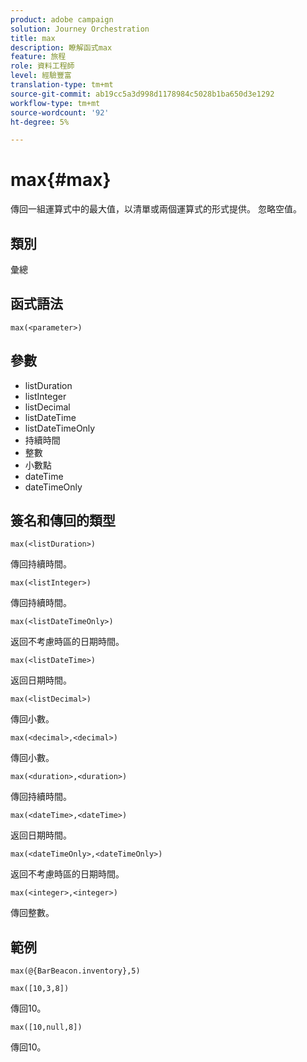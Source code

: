 ```yaml
---
product: adobe campaign
solution: Journey Orchestration
title: max
description: 瞭解函式max
feature: 旅程
role: 資料工程師
level: 經驗豐富
translation-type: tm+mt
source-git-commit: ab19cc5a3d998d1178984c5028b1ba650d3e1292
workflow-type: tm+mt
source-wordcount: '92'
ht-degree: 5%

---
```


# max{#max}

傳回一組運算式中的最大值，以清單或兩個運算式的形式提供。 忽略空值。

## 類別

彙總

## 函式語法

`max(<parameter>)`

## 參數

* listDuration
* listInteger
* listDecimal
* listDateTime
* listDateTimeOnly
* 持續時間
* 整數
* 小數點
* dateTime
* dateTimeOnly

## 簽名和傳回的類型

`max(<listDuration>)`

傳回持續時間。

`max(<listInteger>)`

傳回持續時間。

`max(<listDateTimeOnly>)`

返回不考慮時區的日期時間。

`max(<listDateTime>)`

返回日期時間。

`max(<listDecimal>)`

傳回小數。

`max(<decimal>,<decimal>)`

傳回小數。

`max(<duration>,<duration>)`

傳回持續時間。

`max(<dateTime>,<dateTime>)`

返回日期時間。

`max(<dateTimeOnly>,<dateTimeOnly>)`

返回不考慮時區的日期時間。

`max(<integer>,<integer>)`

傳回整數。

## 範例

`max(@{BarBeacon.inventory},5)`

`max([10,3,8])`

傳回10。

`max([10,null,8])`

傳回10。
